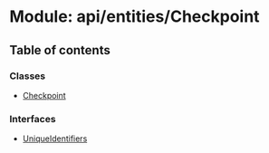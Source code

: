 # Module: api/entities/Checkpoint

## Table of contents

### Classes

- [Checkpoint](../wiki/api.entities.Checkpoint.Checkpoint)

### Interfaces

- [UniqueIdentifiers](../wiki/api.entities.Checkpoint.UniqueIdentifiers)
